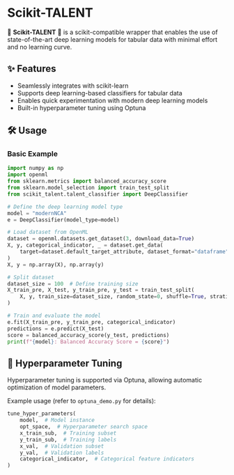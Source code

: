 # Scikit-TALENT

🚀 **Scikit-TALENT** 🚀 is a scikit-compatible wrapper that enables the use of state-of-the-art deep learning models for
tabular data with minimal effort and no learning curve.

## ✨ Features

- Seamlessly integrates with scikit-learn
- Supports deep learning-based classifiers for tabular data
- Enables quick experimentation with modern deep learning models
- Built-in hyperparameter tuning using Optuna

## 🛠️ Usage

### Basic Example

```python
import numpy as np
import openml
from sklearn.metrics import balanced_accuracy_score
from sklearn.model_selection import train_test_split
from scikit_talent.talent_classifier import DeepClassifier

# Define the deep learning model type
model = "modernNCA"
e = DeepClassifier(model_type=model)

# Load dataset from OpenML
dataset = openml.datasets.get_dataset(3, download_data=True)
X, y, categorical_indicator, _ = dataset.get_data(
    target=dataset.default_target_attribute, dataset_format="dataframe"
)
X, y = np.array(X), np.array(y)

# Split dataset
dataset_size = 100  # Define training size
X_train_pre, X_test, y_train_pre, y_test = train_test_split(
    X, y, train_size=dataset_size, random_state=0, shuffle=True, stratify=y
)

# Train and evaluate the model
e.fit(X_train_pre, y_train_pre, categorical_indicator)
predictions = e.predict(X_test)
score = balanced_accuracy_score(y_test, predictions)
print(f"{model}: Balanced Accuracy Score = {score}")
```

## 🎯 Hyperparameter Tuning

Hyperparameter tuning is supported via Optuna, allowing automatic optimization of model parameters.

Example usage (refer to `optuna_demo.py` for details):

```python
tune_hyper_parameters(
    model,  # Model instance
    opt_space,  # Hyperparameter search space
    x_train_sub,  # Training subset
    y_train_sub,  # Training labels
    x_val,  # Validation subset
    y_val,  # Validation labels
    categorical_indicator,  # Categorical feature indicators
)
```